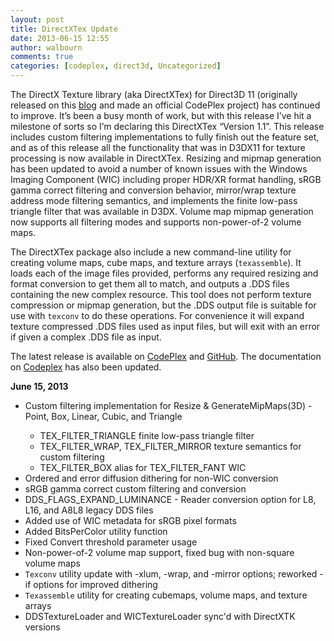 ```yaml
---
layout: post
title: DirectXTex Update
date: 2013-06-15 12:55
author: walbourn
comments: true
categories: [codeplex, direct3d, Uncategorized]
---
```

<p>The DirectX Texture library (aka DirectXTex) for Direct3D 11 (originally released on this <a href="http://blogs.msdn.com/b/chuckw/archive/2011/10/28/directxtex.aspx">blog</a> and made an official CodePlex project) has continued to improve. It&rsquo;s been a busy month of work, but with this release I&rsquo;ve hit a milestone of sorts so I&rsquo;m declaring this DirectXTex &ldquo;Version 1.1&rdquo;. This release includes custom filtering implementations to fully finish out the feature set, and as of this release all the functionality that was in D3DX11 for texture processing is now available in DirectXTex. Resizing and mipmap generation has been updated to avoid a number of known issues with the Windows Imaging Component (WIC) including proper HDR/XR format handling, sRGB gamma correct filtering and conversion behavior, mirror/wrap texture address mode filtering semantics, and implements the finite low-pass triangle filter that was available in D3DX. Volume map mipmap generation now supports all filtering modes and supports non-power-of-2 volume maps.</p>
<p>The DirectXTex package also include a new command-line utility for creating volume maps, cube maps, and texture arrays (<code>texassemble</code>). It loads each of the image files provided, performs any required resizing and format conversion to get them all to match, and outputs a .DDS files containing the new complex resource. This tool does not perform texture compression or mipmap generation, but the .DDS output file is suitable for use with <code>texconv</code> to do these operations. For convenience it will expand texture compressed .DDS files used as input files, but will exit with an error if given a complex .DDS file as input.</p>
<p>The latest release is available on <a href="https://directxtex.codeplex.com/">CodePlex</a>&nbsp;and <a href="https://github.com/Microsoft/DirectXTex">GitHub</a>. The documentation on <a href="https://directxtex.codeplex.com/documentation">Codeplex</a> has also been updated.</p>
<p><strong>June 15, 2013</strong></p>
<ul>
<li>Custom filtering implementation for Resize &amp; GenerateMipMaps(3D) - Point, Box, Linear, Cubic, and Triangle</li>
<ul>
<li>TEX_FILTER_TRIANGLE finite low-pass triangle filter</li>
<li>TEX_FILTER_WRAP, TEX_FILTER_MIRROR texture semantics for custom filtering</li>
<li>TEX_FILTER_BOX alias for TEX_FILTER_FANT WIC</li>
</ul>
<li>Ordered and error diffusion dithering for non-WIC conversion</li>
<li>sRGB gamma correct custom filtering and conversion</li>
<li>DDS_FLAGS_EXPAND_LUMINANCE - Reader conversion option for L8, L16, and A8L8 legacy DDS files</li>
<li>Added use of WIC metadata for sRGB pixel formats</li>
<li>Added BitsPerColor utility function</li>
<li>Fixed Convert threshold parameter usage</li>
<li>Non-power-of-2 volume map support, fixed bug with non-square volume maps</li>
<li><code>Texconv</code> utility update with -xlum, -wrap, and -mirror options; reworked -if options for improved dithering</li>
<li><code>Texassemble</code> utility for creating cubemaps, volume maps, and texture arrays</li>
<li>DDSTextureLoader and WICTextureLoader sync'd with DirectXTK versions</li>
</ul>

